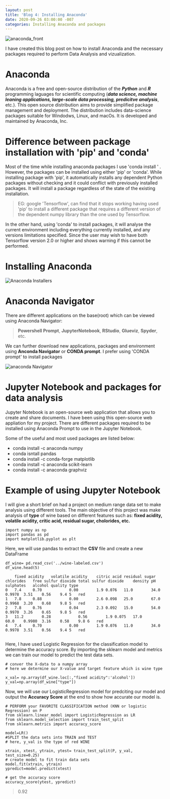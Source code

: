 ```yaml
---
layout: post
title: 'Blog 4: Installing Anaconda' 
date: 2020-09-26 03:00:00 -007
categories: Installing Anaconda and packages 
---
```


![anaconda_front](/assets/images/blog_4/anaconda_front.png)

I have created this blog post on how to install Anaconda and the necessary packages required to perform Data Analysis and vizualization.

# Anaconda

Anaconda is a free and open-source distribution of the ***Python*** and ***R*** programming laguages for scientific computing (***data science, machine leaning
applications, large-scale data processing, predicitve analysis***, etc.). This open source distribution aims to provide simplified package management and deployment. 
The distribution includes data-science packages suitable for Windodws, Linux, and macOs. It is developed and maintained by Anaconda, Inc.

# Difference between package installation with 'pip' and 'conda'
 
 Most of the time while installing anaconda packages I use 'conda install <package>' . However, the packages can be installed using either 'pip' or 'conda'. While installing package with 'pip', it automatically installs any dependent Python packages without checking and it could conflict with previously installed packages. It will install a package regardless of the state of the existing installation. 

> EG: google 'Tensorflow', can find that it stops working having used 'pip' to install a different package that requires a different version of the dependent numpy library than the one used by Tensorflow.

In the other hand, using 'conda' to install packages, it will analyse the current environment including everything currently installed, and any versions limitations specified. Since the user may wish to have both Tensorflow version 2.0 or higher and shows warning if this cannot be performed.

# Installing Anaconda

![Anaconda Installers](/assets/images/blog_4/anaconda_installers.png)

# Anaconda Navigator 

There are different applications on the base(root) which can be viewed using Anaconda Navigator:
> **Powershell Prompt**, **JupyterNotebook**, **RStudio**, **Glueviz**, **Spyder**, etc.

We can further download new applications, packages and environment using **Anconda Navigator** or **CONDA prompt**. I prefer using 'CONDA prompt' to install packages

![anaconda Navigator](/assets/images/blog_4/anaconda_navigator.png)

# Jupyter Notebook and packages for data analysis

 Jupyter Notebook is an open-source web application that allows you to create and share documents. I have been using this open-source web appliation for my project. 
There are different packages required to be installed using Anaconda Prompt to use in the Jupyter Notebook.

Some of the useful and most used packages are listed below:

* conda install -c anaconda numpy
* conda isntall pandas
* conda install -c conda-forge matplotlib
* conda install -c anaconda scikit-learn
* conda install -c anaconda graphviz
 
# Example of using Jupyter Notebook

 I will give a short brief on had a project on medium range data set to make analysis using different tools. 
The main objective of this project was make analysis of **type** of wine based on different features such as:
**fixed acidity, volatile acidity, critic acid, residual sugar, cholorides, etc.**

``` 
import numpy as np
import pandas as pd
import matplotlib.pyplot as plt
```

Here, we will use pandas to extract the **CSV** file and create a new DataFrame
```
df_wine= pd.read_csv('../wine-labeled.csv')
df_wine.head(5)	

	fixed acidity	volatile acidity	citric acid	residual sugar	chlorides	free sulfur dioxide	total sulfur dioxide	density	pH	sulphates	alcohol	quality	type
0	7.4		0.70			0.00		1.9	0.076	11.0		34.0	0.9978	3.51	0.56	9.4	5	red
1	7.8		0.88			0.00		2.6	0.098	25.0		67.0	0.9968	3.20	0.68	9.8	5	red
2	7.8		0.76			0.04		2.3	0.092	15.0		54.0	0.9970	3.26	0.65	9.8	5	red
3	11.2		0.28			0.56		1.9	0.075	17.0		60.0	0.9980	3.16	0.58	9.8	6	red
4	7.4		0.70			0.00		1.9	0.076	11.0		34.0	0.9978	3.51	0.56	9.4	5	red


```
Here, I have used Logistic Regression for the classification model to determine the accuracy score.
By importing the sklearn model and metrics we can train our model to predict the test data sets.

```
# conver the X-data to a numpy array
# here we determine our X-value and target feature which is wine type

x_val= np.array(df_wine.loc[:,"fixed acidity":'alcohol'])
y_val=np.array(df_wine["type"])

```
Now, we will use our LogisticRegression model for predciting our model and output the **Accuracy Score** at the end to show how accurate our model is.


```
# PERFORM your FAVORITE CLASSIFICATION method (KNN or logistic Regression) on P
from sklearn.linear_model import LogisticRegression as LR
from sklearn.model_selection import train_test_split
from sklearn.metrics import accuracy_score
```
```
model=LR()
#SPLIT the data sets into TRAIN and TEST
# here, y_val is the type of red WINE

xtrain, xtest, ytrain, ytest= train_test_split(P, y_val, test_size=0.25)
# create model to fit train data sets
model.fit(xtrain, ytrain)
ypredict=model.predict(xtest)

# get the accuracy score
accuracy_score(ytest, ypredict)
```
> 0.92
